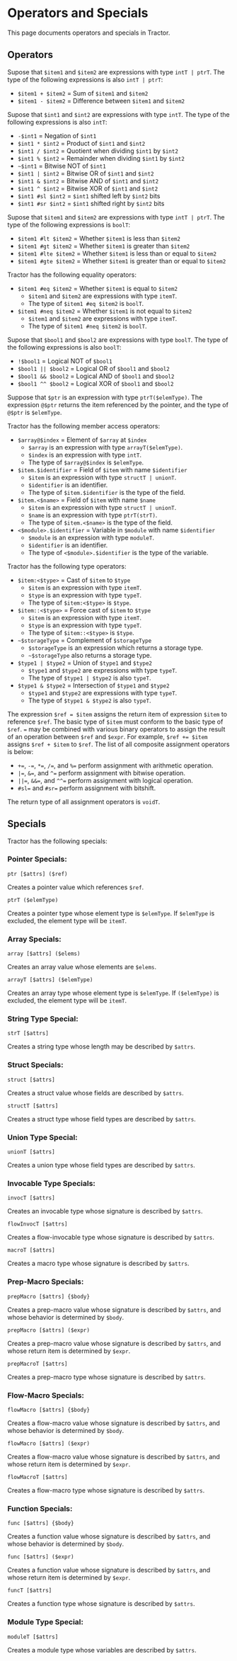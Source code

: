 
# Operators and Specials

This page documents operators and specials in Tractor.

## Operators

Supose that `$item1` and `$item2` are expressions with type `intT | ptrT`. The type of the following expressions is also `intT | ptrT`:

* `$item1 + $item2` = Sum of `$item1` and `$item2`
* `$item1 - $item2` = Difference between `$item1` and `$item2`

Supose that `$int1` and `$int2` are expressions with type `intT`. The type of the following expressions is also `intT`:

* `-$int1` = Negation of `$int1`
* `$int1 * $int2` = Product of `$int1` and `$int2`
* `$int1 / $int2` = Quotient when dividing `$int1` by `$int2`
* `$int1 % $int2` = Remainder when dividing `$int1` by `$int2`
* `~$int1` = Bitwise NOT of `$int1`
* `$int1 | $int2` = Bitwise OR of `$int1` and `$int2`
* `$int1 & $int2` = Bitwise AND of `$int1` and `$int2`
* `$int1 ^ $int2` = Bitwise XOR of `$int1` and `$int2`
* `$int1 #sl $int2` = `$int1` shifted left by `$int2` bits
* `$int1 #sr $int2` = `$int1` shifted right by `$int2` bits

Supose that `$item1` and `$item2` are expressions with type `intT | ptrT`. The type of the following expressions is `boolT`:

* `$item1 #lt $item2` = Whether `$item1` is less than `$item2`
* `$item1 #gt $item2` = Whether `$item1` is greater than `$item2`
* `$item1 #lte $item2` = Whether `$item1` is less than or equal to `$item2`
* `$item1 #gte $item2` = Whether `$item1` is greater than or equal to `$item2`

Tractor has the following equality operators:

* `$item1 #eq $item2` = Whether `$item1` is equal to `$item2`
    * `$item1` and `$item2` are expressions with type `itemT`.
    * The type of `$item1 #eq $item2` is `boolT`.
* `$item1 #neq $item2` = Whether `$item1` is not equal to `$item2`
    * `$item1` and `$item2` are expressions with type `itemT`.
    * The type of `$item1 #neq $item2` is `boolT`.

Supose that `$bool1` and `$bool2` are expressions with type `boolT`. The type of the following expressions is also `boolT`:

* `!$bool1` = Logical NOT of `$bool1`
* `$bool1 || $bool2` = Logical OR of `$bool1` and `$bool2`
* `$bool1 && $bool2` = Logical AND of `$bool1` and `$bool2`
* `$bool1 ^^ $bool2` = Logical XOR of `$bool1` and `$bool2`

Suppose that `$ptr` is an expression with type `ptrT($elemType)`. The expression `@$ptr` returns the item referenced by the pointer, and the type of `@$ptr` is `$elemType`.

Tractor has the following member access operators:

* `$array@$index` = Element of `$array` at `$index`
    * `$array` is an expression with type `arrayT($elemType)`.
    * `$index` is an expression with type `intT`.
    * The type of `$array@$index` is `$elemType`.
* `$item.$identifier` = Field of `$item` with name `$identifier`
    * `$item` is an expression with type `structT | unionT`.
    * `$identifier` is an identifier.
    * The type of `$item.$identifier` is the type of the field.
* `$item.<$name>` = Field of `$item` with name `$name`
    * `$item` is an expression with type `structT | unionT`.
    * `$name` is an expression with type `ptrT(strT)`.
    * The type of `$item.<$name>` is the type of the field.
* `<$module>.$identifier` = Variable in `$module` with name `$identifier`
    * `$module` is an expression with type `moduleT`.
    * `$identifier` is an identifier.
    * The type of `<$module>.$identifier` is the type of the variable.

Tractor has the following type operators:

* `$item:<$type>` = Cast of `$item` to `$type`
    * `$item` is an expression with type `itemT`.
    * `$type` is an expression with type `typeT`.
    * The type of `$item:<$type>` is `$type`.
* `$item::<$type>` = Force cast of `$item` to `$type`
    * `$item` is an expression with type `itemT`.
    * `$type` is an expression with type `typeT`.
    * The type of `$item::<$type>` is `$type`.
* `~$storageType` = Complement of `$storageType`
    * `$storageType` is an expression which returns a storage type.
    * `~$storageType` also returns a storage type.
* `$type1 | $type2` = Union of `$type1` and `$type2`
    * `$type1` and `$type2` are expressions with type `typeT`.
    * The type of `$type1 | $type2` is also `typeT`.
* `$type1 & $type2` = Intersection of `$type1` and `$type2`
    * `$type1` and `$type2` are expressions with type `typeT`.
    * The type of `$type1 & $type2` is also `typeT`.

The expression `$ref = $item` assigns the return item of expression `$item` to reference `$ref`. The basic type of `$item` must conform to the basic type of `$ref`. `=` may be combined with various binary operators to assign the result of an operation between `$ref` and `$expr`. For example, `$ref += $item` assigns `$ref + $item` to `$ref`. The list of all composite assignment operators is below:

* `+=`, `-=`, `*=`, `/=`, and `%=` perform assignment with arithmetic operation.
* `|=`, `&=`, and `^=` perform assignment with bitwise operation.
* `||=`, `&&=`, and `^^=` perform assignment with logical operation.
* `#sl=` and `#sr=` perform assignment with bitshift.

The return type of all assignment operators is `voidT`.

## Specials

Tractor has the following specials:

### Pointer Specials:

```
ptr [$attrs] ($ref)
```

Creates a pointer value which references `$ref`.

```
ptrT ($elemType)
```

Creates a pointer type whose element type is `$elemType`. If `$elemType` is excluded, the element type will be `itemT`.

### Array Specials:

```
array [$attrs] ($elems)
```

Creates an array value whose elements are `$elems`.

```
arrayT [$attrs] ($elemType)
```

Creates an array type whose element type is `$elemType`. If `($elemType)` is excluded, the element type will be `itemT`.

### String Type Special:

```
strT [$attrs]
```

Creates a string type whose length may be described by `$attrs`.

### Struct Specials:

```
struct [$attrs]
```

Creates a struct value whose fields are described by `$attrs`.

```
structT [$attrs]
```

Creates a struct type whose field types are described by `$attrs`.

### Union Type Special:

```
unionT [$attrs]
```

Creates a union type whose field types are described by `$attrs`.

### Invocable Type Specials:

```
invocT [$attrs]
```

Creates an invocable type whose signature is described by `$attrs`.

```
flowInvocT [$attrs]
```

Creates a flow-invocable type whose signature is described by `$attrs`.

```
macroT [$attrs]
```

Creates a macro type whose signature is described by `$attrs`.

### Prep-Macro Specials:

```
prepMacro [$attrs] {$body}
```

Creates a prep-macro value whose signature is described by `$attrs`, and whose behavior is determined by `$body`.

```
prepMacro [$attrs] ($expr)
```

Creates a prep-macro value whose signature is described by `$attrs`, and whose return item is determined by `$expr`.

```
prepMacroT [$attrs]
```

Creates a prep-macro type whose signature is described by `$attrs`.

### Flow-Macro Specials:

```
flowMacro [$attrs] {$body}
```

Creates a flow-macro value whose signature is described by `$attrs`, and whose behavior is determined by `$body`.

```
flowMacro [$attrs] ($expr)
```

Creates a flow-macro value whose signature is described by `$attrs`, and whose return item is determined by `$expr`.

```
flowMacroT [$attrs]
```

Creates a flow-macro type whose signature is described by `$attrs`.

### Function Specials:

```
func [$attrs] {$body}
```

Creates a function value whose signature is described by `$attrs`, and whose behavior is determined by `$body`.

```
func [$attrs] ($expr)
```

Creates a function value whose signature is described by `$attrs`, and whose return item is determined by `$expr`.

```
funcT [$attrs]
```

Creates a function type whose signature is described by `$attrs`.

### Module Type Special:

```
moduleT [$attrs]
```

Creates a module type whose variables are described by `$attrs`.


